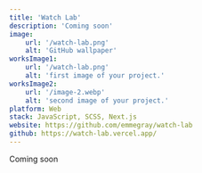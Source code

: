 ```yaml
---
title: 'Watch Lab'
description: 'Coming soon'
image:
    url: '/watch-lab.png'
    alt: 'GitHub wallpaper'
worksImage1:
    url: '/watch-lab.png'
    alt: 'first image of your project.'
worksImage2:
    url: '/image-2.webp'
    alt: 'second image of your project.'
platform: Web
stack: JavaScript, SCSS, Next.js
website: https://github.com/emmegray/watch-lab
github: https://watch-lab.vercel.app/
---
```


Coming soon
